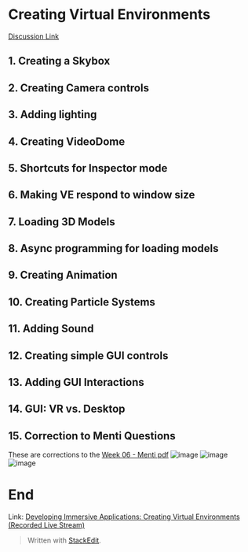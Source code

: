 # Creating Virtual Environments
[Discussion Link](https://github.com/orgs/sit-dia/discussions/13)

## 1. Creating a Skybox
## 2. Creating Camera controls
## 3. Adding lighting
## 4. Creating VideoDome
## 5. Shortcuts for Inspector mode
## 6. Making VE respond to window size
## 7. Loading 3D Models
## 8. Async programming for loading models
## 9. Creating Animation
## 10. Creating Particle Systems
## 11. Adding Sound
## 12. Creating simple GUI controls
## 13. Adding GUI Interactions
## 14. GUI: VR vs. Desktop

## 15. Correction to Menti Questions
These are corrections to the [Week 06 - Menti pdf](Week%2006%20-%20Menti.pdf)
![image](https://github.com/TobyIO0085/VRNotes/assets/76524945/3797c9fd-b53b-425d-8a86-403211047306)
![image](https://github.com/TobyIO0085/VRNotes/assets/76524945/fc0fa0ed-b0fa-4cbe-9eec-36e512257bac)
![image](https://github.com/TobyIO0085/VRNotes/assets/76524945/63a32811-3559-4895-971f-4f0353ba3ae0)

# End

Link: [Developing Immersive Applications: Creating Virtual Environments (Recorded Live Stream)](https://www.youtube.com/watch?v=9crXku_K-0Y)

> Written with [StackEdit](https://stackedit.io/).
